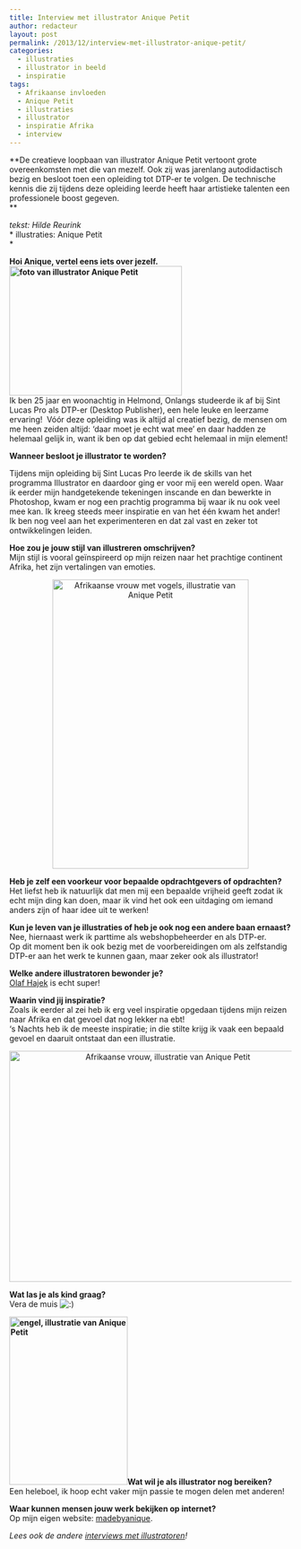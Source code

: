 ```yaml
---
title: Interview met illustrator Anique Petit
author: redacteur
layout: post
permalink: /2013/12/interview-met-illustrator-anique-petit/
categories:
  - illustraties
  - illustrator in beeld
  - inspiratie
tags:
  - Afrikaanse invloeden
  - Anique Petit
  - illustraties
  - illustrator
  - inspiratie Afrika
  - interview
---
```

**De creatieve loopbaan van illustrator Anique Petit vertoont grote overeenkomsten met die van mezelf. Ook zij was jarenlang autodidactisch bezig en besloot toen een opleiding tot DTP-er te volgen. De technische kennis die zij tijdens deze opleiding leerde heeft haar artistieke talenten een professionele boost gegeven.  
**

*tekst: Hilde Reurink*  
* illustraties: Anique Petit  
*

**Hoi Anique, vertel eens iets over jezelf.<img class="alignright  wp-image-5338" title="Dit is Anique" src="/wordpress/wp-content/uploads/2013/12/foto-van-Anique-Petit.jpg" alt="foto van illustrator Anique Petit" width="308" height="231" />**  
Ik ben 25 jaar en woonachtig in Helmond, Onlangs studeerde ik af bij Sint Lucas Pro als DTP-er (Desktop Publisher), een hele leuke en leerzame ervaring!  Vóór deze opleiding was ik altijd al creatief bezig, de mensen om me heen zeiden altijd: ‘daar moet je echt wat mee’ en daar hadden ze helemaal gelijk in, want ik ben op dat gebied echt helemaal in mijn element!

**Wanneer besloot je illustrator te worden?**<!--more-->

  
Tijdens mijn opleiding bij Sint Lucas Pro leerde ik de skills van het programma Illustrator en daardoor ging er voor mij een wereld open. Waar ik eerder mijn handgetekende tekeningen inscande en dan bewerkte in Photoshop, kwam er nog een prachtig programma bij waar ik nu ook veel mee kan. Ik kreeg steeds meer inspiratie en van het één kwam het ander!  
Ik ben nog veel aan het experimenteren en dat zal vast en zeker tot ontwikkelingen leiden.

**Hoe zou je jouw stijl van illustreren omschrijven?**  
Mijn stijl is vooral geïnspireerd op mijn reizen naar het prachtige continent Afrika, het zijn vertalingen van emoties.

<p style="text-align: center;">
  <img class="aligncenter size-full wp-image-5343" title="Afrikaanse vrouw met vogels, illustratie van Anique Petit" src="/wordpress/wp-content/uploads/2013/12/Afrikaanse-vrouw-met-vogels.jpg" alt="Afrikaanse vrouw met vogels, illustratie van Anique Petit" width="350" height="516" />
</p>

**Heb je zelf een voorkeur voor bepaalde opdrachtgevers of opdrachten?**  
Het liefst heb ik natuurlijk dat men mij een bepaalde vrijheid geeft zodat ik echt mijn ding kan doen, maar ik vind het ook een uitdaging om iemand anders zijn of haar idee uit te werken!

**Kun je leven van je illustraties of heb je ook nog een andere baan ernaast?**  
Nee, hiernaast werk ik parttime als webshopbeheerder en als DTP-er.  
Op dit moment ben ik ook bezig met de voorbereidingen om als zelfstandig DTP-er aan het werk te kunnen gaan, maar zeker ook als illustrator!

**Welke andere illustratoren bewonder je?**  
<a title="website van illustrator en kunstenaar Olaf Hajek" href="http://olafhajek.de" target="_blank">Olaf Hajek</a> is echt super!

**Waarin vind jij inspiratie?**  
Zoals ik eerder al zei heb ik erg veel inspiratie opgedaan tijdens mijn reizen naar Afrika en dat gevoel dat nog lekker na ebt!  
‘s Nachts heb ik de meeste inspiratie; in die stilte krijg ik vaak een bepaald gevoel en daaruit ontstaat dan een illustratie.

<p style="text-align: center;">
  <img class="aligncenter size-full wp-image-5342" title="Afrikaanse vrouw, illustratie van Anique Petit" src="/wordpress/wp-content/uploads/2013/12/Afrikaanse-vrouw.jpg" alt="Afrikaanse vrouw, illustratie van Anique Petit" width="550" height="412" />
</p>

**Wat las je als kind graag?**  
Vera de muis <img src="/wordpress/wp-includes/images/smilies/icon_smile.gif" alt=":)" class="wp-smiley" />

**<img class="alignleft size-medium wp-image-5346" title="engel, illustratie van Anique Petit" src="/wordpress/wp-content/uploads/2013/12/engel1-211x300.jpg" alt="engel, illustratie van Anique Petit" width="211" height="300" />Wat wil je als illustrator nog bereiken?**  
Een heleboel, ik hoop echt vaker mijn passie te mogen delen met anderen!

**Waar kunnen mensen jouw werk bekijken op internet?**  
Op mijn eigen website: <a title="portfolio van illustrator Anique Petit" href="http://aniquepetit.wix.com/madeby" target="_blank">madebyanique</a>.

*Lees ook de andere <a title="Interviews met illustratoren" href="/wordpress/interviews-met-illustratoren/" target="_blank">interviews met illustratoren</a>!*

